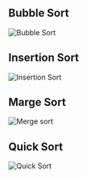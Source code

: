 ## Bubble Sort

![Bubble Sort](https://user-images.githubusercontent.com/35892492/66767492-70051680-ee65-11e9-887d-d3e2a3ac13ba.jpg)

## Insertion Sort

![Insertion Sort](https://user-images.githubusercontent.com/35892492/66712280-3215ce80-ed4f-11e9-83df-7861f5153fd0.jpg)

## Marge Sort

![Merge sort](https://user-images.githubusercontent.com/35892492/66772429-929d2c80-ee71-11e9-9880-bf3ad366e8c9.jpg)

## Quick Sort

![Quick Sort](https://user-images.githubusercontent.com/35892492/66784662-f898ac80-ee8f-11e9-94ee-3864df6c781a.jpg)
